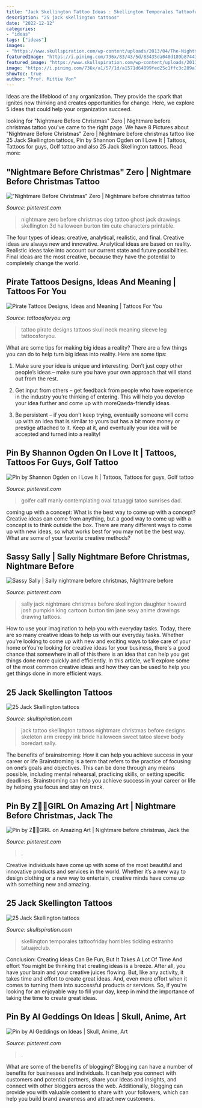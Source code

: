 ```yaml
---
title: "Jack Skellington Tattoo Ideas : Skellington Temporales Tattoofriday Horribles Tickling Estranho Tatuajeclub"
description: "25 jack skellington tattoos"
date: "2022-12-12"
categories:
- "ideas"
tags: ["ideas"]
images:
- "https://www.skullspiration.com/wp-content/uploads/2013/04/The-Nightmare-Before-Christmas-jack-skellington.jpg"
featuredImage: "https://i.pinimg.com/736x/83/43/5d/83435da040d189b87443bc9aeefea92e--amazing-art.jpg"
featured_image: "https://www.skullspiration.com/wp-content/uploads/2013/04/jack-skellington-tattoo-by-deedeeko.jpg"
image: "https://i.pinimg.com/736x/a1/57/1d/a1571d64099fed25c1ffc3c289a76078.jpg"
ShowToc: true
author: "Prof. Mittie Von"
---
```



Ideas are the lifeblood of any organization. They provide the spark that ignites new thinking and creates opportunities for change. Here, we explore 5 ideas that could help your organization succeed.

	

		
looking for &quot;Nightmare Before Christmas&quot; Zero | Nightmare before christmas tattoo you've came to the right page. We have 8 Pictures about &quot;Nightmare Before Christmas&quot; Zero | Nightmare before christmas tattoo like 25 Jack Skellington tattoos, Pin by Shannon Ogden on I Love It | Tattoos, Tattoos for guys, Golf tattoo and also 25 Jack Skellington tattoos. Read more:
		
    
## &quot;Nightmare Before Christmas&quot; Zero | Nightmare Before Christmas Tattoo

<img loading=lazy src="https://i.pinimg.com/736x/a1/57/1d/a1571d64099fed25c1ffc3c289a76078.jpg" onerror="this.onerror=null;this.src='https://tse1.mm.bing.net/th?id=OIP.pcPzZ3Grpmh2cmgN8xah5gHaLc&amp;pid=15.1';" alt="&quot;Nightmare Before Christmas&quot; Zero | Nightmare before christmas tattoo">

_Source: pinterest.com_

>nightmare zero before christmas dog tattoo ghost jack drawings skellington 3d halloween burton tim cute characters printable. 

	

The four types of ideas: creative, analytical, realistic, and final.
Creative ideas are always new and innovative. Analytical ideas are based on reality. Realistic ideas take into account our current state and future possibilities. Final ideas are the most creative, because they have the potential to completely change the world.

    
## Pirate Tattoos Designs, Ideas And Meaning | Tattoos For You

<img loading=lazy src="https://www.tattoosforyou.org/wp-content/uploads/2013/11/Pirate-Tattoo-Designs.jpg" onerror="this.onerror=null;this.src='https://tse1.mm.bing.net/th?id=OIP.sVawr2EKFr1uuKQmFezjQAHaJ3&amp;pid=15.1';" alt="Pirate Tattoos Designs, Ideas and Meaning | Tattoos For You">

_Source: tattoosforyou.org_

>tattoo pirate designs tattoos skull neck meaning sleeve leg tattoosforyou. 

	

What are some tips for making big ideas a reality?
There are a few things you can do to help turn big ideas into reality. Here are some tips:
1. Make sure your idea is unique and interesting. Don’t just copy other people’s ideas – make sure you have your own approach that will stand out from the rest.

2. Get input from others – get feedback from people who have experience in the industry you’re thinking of entering. This will help you develop your idea further and come up with moreQaeda-friendly ideas.

3. Be persistent – if you don’t keep trying, eventually someone will come up with an idea that is similar to yours but has a bit more money or prestige attached to it. Keep at it, and eventually your idea will be accepted and turned into a reality!

    
## Pin By Shannon Ogden On I Love It | Tattoos, Tattoos For Guys, Golf Tattoo

<img loading=lazy src="https://i.pinimg.com/736x/40/26/3c/40263ca20f7e2c94f56a4f6219a413d4--golf-tattoo-tatoo.jpg" onerror="this.onerror=null;this.src='https://tse4.mm.bing.net/th?id=OIP._mbfQkHDIxstvYgPnLmGQAHaJ4&amp;pid=15.1';" alt="Pin by Shannon Ogden on I Love It | Tattoos, Tattoos for guys, Golf tattoo">

_Source: pinterest.com_

>golfer calf manly contemplating oval tatuaggi tatoo sunrises dad. 

	

coming up with a concept: What is the best way to come up with a concept?
Creative ideas can come from anything, but a good way to come up with a concept is to think outside the box. There are many different ways to come up with new ideas, so what works best for you may not be the best way. What are some of your favorite creative methods?

    
## Sassy Sally | Sally Nightmare Before Christmas, Nightmare Before

<img loading=lazy src="https://i.pinimg.com/736x/83/43/5d/83435da040d189b87443bc9aeefea92e--amazing-art.jpg" onerror="this.onerror=null;this.src='https://tse2.mm.bing.net/th?id=OIP.5YtT4I2cxed_KKNz2irSzQHaLW&amp;pid=15.1';" alt="Sassy Sally | Sally nightmare before christmas, Nightmare before">

_Source: pinterest.com_

>sally jack nightmare christmas before skellington daughter howard josh pumpkin king cartoon burton tim jane sexy anime drawings drawing tattoos. 

	

How to use your imagination to help you with everyday tasks.
Today, there are so many creative ideas to help us with our everyday tasks. Whether you're looking to come up with new and exciting ways to take care of your home orYou're looking for creative ideas for your business, there's a good chance that somewhere in all of this there is an idea that can help you get things done more quickly and efficiently. In this article, we'll explore some of the most common creative ideas and how they can be used to help you get things done in more efficient ways.

    
## 25 Jack Skellington Tattoos

<img loading=lazy src="https://www.skullspiration.com/wp-content/uploads/2013/04/The-Nightmare-Before-Christmas-jack-skellington.jpg" onerror="this.onerror=null;this.src='https://tse2.mm.bing.net/th?id=OIP.Z1z1-nGsjY2GXZ8FX_RlGAHaLH&amp;pid=15.1';" alt="25 Jack Skellington tattoos">

_Source: skullspiration.com_

>jack tattoo skellington tattoos nightmare christmas before designs skeleton arm creepy ink bride halloween sweet tatoo sleeve body boredart sally. 

	

The benefits of brainstroming: How it can help you achieve success in your career or life
Brainstroming is a term that refers to the practice of focusing on one’s goals and objectives. This can be done through any means possible, including mental rehearsal, practicing skills, or setting specific deadlines. Brainstroming can help you achieve success in your career or life by helping you focus and stay on track.

    
## Pin By Z🧟‍♀️GIRL On Amazing Art | Nightmare Before Christmas, Jack The

<img loading=lazy src="https://i.pinimg.com/736x/24/06/e0/2406e0dedd343727e6a701af3cb454ce--jack-skellington-pumpkin-jack-skellington-tattoo.jpg" onerror="this.onerror=null;this.src='https://tse1.mm.bing.net/th?id=OIP.2vhlnBoDVQGzwYRVkSprHQHaLc&amp;pid=15.1';" alt="Pin by Z🧟‍♀️GIRL on Amazing Art | Nightmare before christmas, Jack the">

_Source: pinterest.com_

>. 

	

Creative individuals have come up with some of the most beautiful and innovative products and services in the world. Whether it’s a new way to design clothing or a new way to entertain, creative minds have come up with something new and amazing.

    
## 25 Jack Skellington Tattoos

<img loading=lazy src="https://www.skullspiration.com/wp-content/uploads/2013/04/jack-skellington-tattoo-by-deedeeko.jpg" onerror="this.onerror=null;this.src='https://tse3.mm.bing.net/th?id=OIP.yPKEQrtxPm0sBrcmscYyRQHaFj&amp;pid=15.1';" alt="25 Jack Skellington tattoos">

_Source: skullspiration.com_

>skellington temporales tattoofriday horribles tickling estranho tatuajeclub. 

	

Conclusion: Creating Ideas Can Be Fun, But It Takes A Lot Of Time And effort
You might be thinking that creating ideas is a breeze. After all, you have your brain and your creative juices flowing. But, like any activity, it takes time and effort to create great ideas. And, even more effort when it comes to turning them into successful products or services. So, if you're looking for an enjoyable way to fill your day, keep in mind the importance of taking the time to create great ideas.

    
## Pin By Al Geddings On Ideas | Skull, Anime, Art

<img loading=lazy src="https://i.pinimg.com/736x/63/6a/09/636a09c02fa2c49bef5c80e9dd4a567e.jpg" onerror="this.onerror=null;this.src='https://tse4.mm.bing.net/th?id=OIP.PZgFdnxnYKvUVb7GRYoJVQHaJ_&amp;pid=15.1';" alt="Pin by Al Geddings on Ideas | Skull, Anime, Art">

_Source: pinterest.com_

>. 

	

What are some of the benefits of blogging?
Blogging can have a number of benefits for businesses and individuals. It can help you connect with customers and potential partners, share your ideas and insights, and connect with other bloggers across the web. Additionally, blogging can provide you with valuable content to share with your followers, which can help you build brand awareness and attract new customers.

